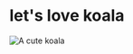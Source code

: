 # let's love koala
![A cute koala](https://github.com/bluerosie/communicate-using-markdown/blob/5d3ba5490461fcba2162b127382677aa0ec44446/A%20cute%20Koala%20wearing%20big%20thin%20round%20glasses%20with%203D%20style._20250511_090354_0000.jpg)
